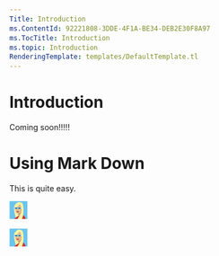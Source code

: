 ```yaml
---
Title: Introduction
ms.ContentId: 92221808-3DDE-4F1A-BE34-DEB2E30F8A97
ms.TocTitle: Introduction
ms.topic: Introduction
RenderingTemplate: templates/DefaultTemplate.tl
---
```


# Introduction

Coming soon!!!!!

# Using Mark Down	
This is quite easy.

![Girl Image](img/girl.png)

![Current Girl Image](girl.png)